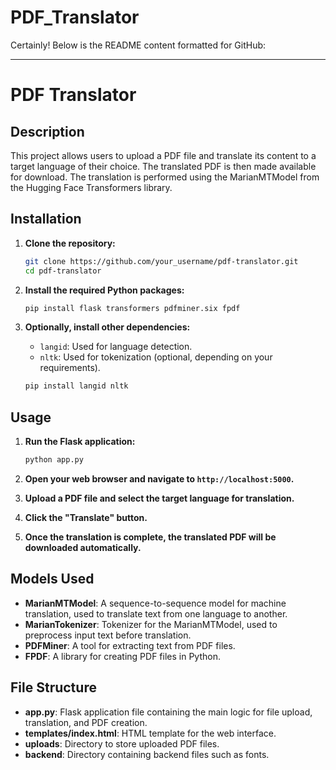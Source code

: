 # PDF_Translator

Certainly! Below is the README content formatted for GitHub:

---

# PDF Translator

## Description
This project allows users to upload a PDF file and translate its content to a target language of their choice. The translated PDF is then made available for download. The translation is performed using the MarianMTModel from the Hugging Face Transformers library.

## Installation
1. **Clone the repository:**
    ```bash
    git clone https://github.com/your_username/pdf-translator.git
    cd pdf-translator
    ```

2. **Install the required Python packages:**
    ```bash
    pip install flask transformers pdfminer.six fpdf
    ```

3. **Optionally, install other dependencies:**
    - `langid`: Used for language detection.
    - `nltk`: Used for tokenization (optional, depending on your requirements).
    ```bash
    pip install langid nltk
    ```

## Usage
1. **Run the Flask application:**
    ```bash
    python app.py
    ```

2. **Open your web browser and navigate to `http://localhost:5000`.**

3. **Upload a PDF file and select the target language for translation.**

4. **Click the "Translate" button.**

5. **Once the translation is complete, the translated PDF will be downloaded automatically.**

## Models Used
- **MarianMTModel**: A sequence-to-sequence model for machine translation, used to translate text from one language to another.
- **MarianTokenizer**: Tokenizer for the MarianMTModel, used to preprocess input text before translation.
- **PDFMiner**: A tool for extracting text from PDF files.
- **FPDF**: A library for creating PDF files in Python.

## File Structure
- **app.py**: Flask application file containing the main logic for file upload, translation, and PDF creation.
- **templates/index.html**: HTML template for the web interface.
- **uploads**: Directory to store uploaded PDF files.
- **backend**: Directory containing backend files such as fonts.
